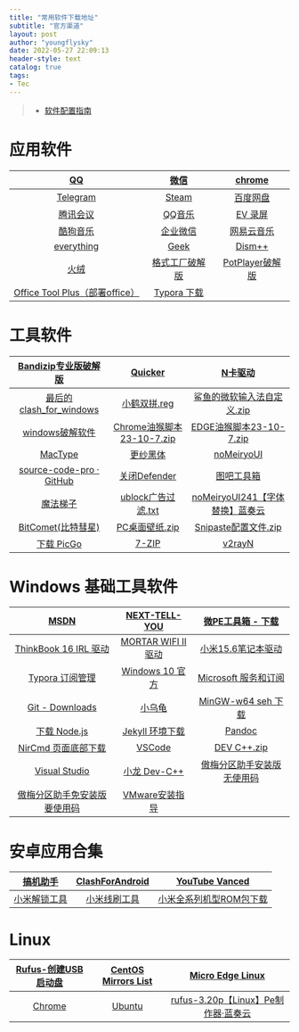 ```yaml
---
title: "常用软件下载地址"
subtitle: "官方渠道"
layout: post
author: "youngflysky"
date: 2022-05-27 22:09:13
header-style: text
catalog: true
tags:
- Tec
---
```


>- [软件配置指南](https://youngflysky.fun/2022/07/11/%E8%A3%85%E6%9C%BA%E9%85%8D%E7%BD%AE%E8%AF%B4%E6%98%8E/)

# 应用软件

|        [QQ](https://im.qq.com/index/#downloadAnchor)         |                [微信](https://weixin.qq.com/)                |     [chrome](https://www.google.com/intl/zh-CN/chrome/)      |
| :----------------------------------------------------------: | :----------------------------------------------------------: | :----------------------------------------------------------: |
|          [Telegram](https://desktop.telegram.org/)           | [Steam ](https://store.steampowered.com/about/Steam?l=schinese) |          [百度网盘](https://pan.baidu.com/download)          |
|     [腾讯会议](https://source.meeting.qq.com/download/)      | [QQ音乐](https://y.qq.com/download/welcome_pc_v15/index.html?ADTAG=YQQ) |               [EV 录屏](https://www.ieway.cn/)               |
|           [酷狗音乐](https://download.kugou.com/)            |    [企业微信](https://work.weixin.qq.com/#indexDownload)     |        [网易云音乐](https://music.163.com/#/download)        |
|        [everything](https://www.voidtools.com/zh-cn/)        |        [Geek](https://geekuninstaller.pro/download/)         | [Dism++](https://github.com/Chuyu-Team/Dism-Multi-language/releases/tag/v10.1.1002.1) |
|         [火绒](https://www.huorong.cn/person5.html)          | [格式工厂破解版](https://youngflysky.lanzoul.com/iowPK1atmh2h) | [PotPlayer破解版](https://youngflysky.lanzoul.com/ix3oD1fa85fa) |
| [Office Tool Plus（部署office）](https://otp.landian.vip/zh-cn/download.html) |              [Typora  下载](https://typora.io/)              |                                                              |

# 工具软件

| [Bandizip专业版破解版](https://youngflysky.lanzoul.com/izJdL1fa15jc) |         [ Quicker](https://getquicker.net/Download)          | [N卡驱动](https://www.nvidia.cn/Download/index.aspx?lang=cn) |
| :----------------------------------------------------------: | :----------------------------------------------------------: | :----------------------------------------------------------: |
| [最后的clash_for_windows](https://youngflysky.lanzoul.com/iVw1S1fa121g) | [小鹤双拼.reg](https://youngflysky.lanzoul.com/i8YQV1fa8ecb) | [鲨鱼的微软输入法自定义.zip](https://youngflysky.lanzoul.com/ixBZg1fa8jyd) |
| [windows破解软件](https://youngflysky.lanzoul.com/izzfR1fa0zhe) | [Chrome油猴脚本23-10-7.zip](https://youngflysky.lanzoul.com/iE5pC1b0gbni) | [EDGE油猴脚本23-10-7.zip](https://youngflysky.lanzoul.com/iA6Hn1b0gdsf) |
|             [MacType](https://www.mactype.net/)              | [更纱黑体](https://github.com/be5invis/Sarasa-Gothic/releases) | [noMeiryoUI ](https://github.com/Tatsu-syo/noMeiryoUI/releases) |
| [source-code-pro · GitHub](https://github.com/adobe-fonts/source-code-pro/releases) | [关闭Defender](https://youngflysky.lanzoul.com/iXHha1fa773e) |             [图吧工具箱](https://www.tbtool.cn/)             |
|   [魔法梯子](https://youngflysky.lanzoul.com/i9aBu1atm5dg)   | [ublock广告过滤.txt](https://youngflysky.lanzoul.com/iaCOK1b0gsxa) | [noMeiryoUI241【字体替换】蓝奏云](https://youngflysky.lanzoul.com/i2nMH1b0hrkh) |
| [BitComet(比特彗星) ](https://www.bitcomet.com/cn/downloads) | [PC桌面壁纸.zip](https://youngflysky.lanzoul.com/iUlqf1b0gsvi) | [Snipaste配置文件.zip](https://youngflysky.lanzoul.com/iNx3R1b0gswj) |
| [下载 PicGo](https://github.com/Molunerfinn/PicGo/releases)  |         [7-ZIP](https://www.7-zip.org/download.html)         |      [v2rayN](https://github.com/2dust/v2rayN/releases)      |

# Windows 基础工具软件

|              [MSDN](https://msdn.itellyou.cn/)               |     [NEXT-TELL-YOU](https://next.itellyou.cn/Original/#)     |  [微PE工具箱 - 下载](https://www.wepe.com.cn/download.html)  |
| :----------------------------------------------------------: | :----------------------------------------------------------: | :----------------------------------------------------------: |
| [ThinkBook 16 IRL 驱动](https://newthink.lenovo.com.cn/driveList.html?selname=ThinkBook%2016%20G6%20IRL) | [MORTAR WIFI II 驱动](https://www.msi.cn/Motherboard/MAG-B760M-MORTAR-WIFI-II/support#driver) | [小米15.6笔记本驱动](https://www.mi.com/service/bijiben/drivers/15) |
| [Typora 订阅管理](https://secure.2co.com/myaccount/?version=new) | [Windows 10 官方](https://www.microsoft.com/zh-cn/software-download/windows10%20) | [Microsoft 服务和订阅](https://account.microsoft.com/services) |
|       [Git - Downloads](https://git-scm.com/downloads)       |         [小乌龟](https://tortoisegit.org/download/)          | [MinGW-w64 seh 下载](https://sourceforge.net/projects/mingw-w64/files/mingw-w64/mingw-w64-release/) |
|     [下载  Node.js](https://nodejs.org/zh-cn/download/)      |   [Jekyll 环境下载](https://rubyinstaller.org/downloads/)    |         [Pandoc](https://pandoc.org/installing.html)         |
| [NirCmd 页面底部下载](http://www.nirsoft.net/utils/nircmd.html) |       [VSCode](https://code.visualstudio.com/download)       | [DEV C++.zip](https://youngflysky.lanzoul.com/i6ETI1fldkxe)  |
| [Visual Studio](https://visualstudio.microsoft.com/zh-hans/vs/older-downloads/) |           [小龙 Dev-C++](https://devcpp.gitee.io/)           | [傲梅分区助手安装版无使用码](https://www.disktool.cn/download-adfree.html) |
| [傲梅分区助手免安装版要使用码](https://www.disktool.cn/download.html) | [VMware安装指导](https://hxqq7j13j1c.feishu.cn/docx/DkrKd31llohnopx8L6QcgFAknph) |                                                              |

# 安卓应用合集

|            [搞机助手](https://lsdy.top/gjzs)             | [ClashForAndroid](https://github.com/Kr328/ClashForAndroid/releases) |         [YouTube Vanced](https://youtubevanced.com/)         |
| :------------------------------------------------------: | :----------------------------------------------------------: | :----------------------------------------------------------: |
| [小米解锁工具](http://www.miui.com/unlock/download.html) | [小米线刷工具](http://bigota.d.miui.com/tools/MiFlashSetup201612220.msi) | [小米全系列机型ROM包下载](https://web.vip.miui.com/page/info/mio/mio/detail?postId=5896315&app_version=dev.20220427&ref=share&channel=Share) |

# Linux

|     [Rufus-创建USB启动盘](https://rufus.ie/zh/)     | [CentOS Mirrors List](http://isoredirect.centos.org/centos/7/isos/x86_64/) | [Micro Edge Linux](https://www.microsoft.com/zh-cn/edge#evergreen) |
| :-------------------------------------------------: | :----------------------------------------------------------: | :----------------------------------------------------------: |
| [Chrome](https://www.google.com/intl/zh-CN/chrome/) |       [Ubuntu](https://cn.ubuntu.com/download/desktop)       | [rufus-3.20p【Linux】Pe制作器·蓝奏云](https://youngflysky.lanzoul.com/idsE01b0hfhc) |
